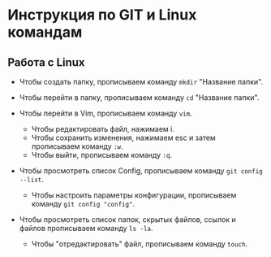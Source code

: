 # Инструкция по GIT и Linux командам

## Работа с Linux

* Чтобы создать папку, прописываем команду `mkdir` "Название папки".
* Чтобы перейти в папку, прописываем команду `cd` "Название папки".

* Чтобы перейти в Vim, прописываем команду `vim`.
    * Чтобы редактировать файл, нажимаем i.
    * Чтобы сохранить изменения, нажимаем esc и затем прописываем команду `:w`.
    * Чтобы выйти, прописываем команду `:q`.

* Чтобы просмотреть список Config, прописываем команду `git config --list`.
    * Чтобы настроить параметры конфигурации, прописываем команду `git config "config"`.

* Чтобы просмотреть список папок, скрытых файлов, ссылок и файлов прописываем команду `ls -la`.
    * Чтобы "отредактировать" файл, прописываем команду `touch`.
